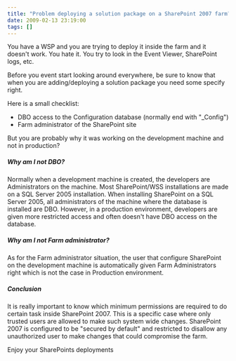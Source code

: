 ```yaml
---
title: "Problem deploying a solution package on a SharePoint 2007 farm?"
date: 2009-02-13 23:19:00
tags: []
---
```


You have a WSP and you are trying to deploy it inside the farm and it doesn't work. You hate it. You try to look in the Event Viewer, SharePoint logs, etc.

Before you event start looking around everywhere, be sure to know that when you are adding/deploying a solution package you need some specify right.

Here is a small checklist:

*   DBO access to the Configuration database (normally end with "_Config")
*   Farm administrator of the SharePoint site

But you are probably why it was working on the development machine and not in production?

##### Why am I not DBO?

Normally when a development machine is created, the developers are Administrators on the machine. Most SharePoint/WSS installations are made on a SQL Server 2005 installation. When installing SharePoint on a SQL Server 2005, all administrators of the machine where the database is installed are DBO. However, in a production environment, developers are given more restricted access and often doesn't have DBO access on the database.

##### **Why am I not Farm administrator?**

As for the Farm administrator situation, the user that configure SharePoint on the development machine is automatically given Farm Administrators right which is not the case in Production environment.

##### Conclusion

It is really important to know which minimum permissions are required to do certain task inside SharePoint 2007\. This is a specific case where only trusted users are allowed to make such system wide changes. SharePoint 2007 is configured to be "secured by default" and restricted to disallow any unauthorized user to make changes that could compromise the farm.

Enjoy your SharePoints deployments